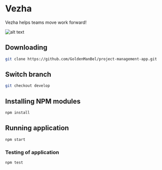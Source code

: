 # Vezha

Vezha helps teams move work forward!

![alt text](https://rutraveller.ru/icache/place/2/855/2855_603x354.jpg)

## Downloading

```bash
git clone https://github.com/GoldenManBel/project-management-app.git
```

## Switch branch

```bash
git checkout develop
```

## Installing NPM modules

```bash
npm install
```

## Running application

```bash
npm start
```

### Testing of application

```bash
npm test

```
